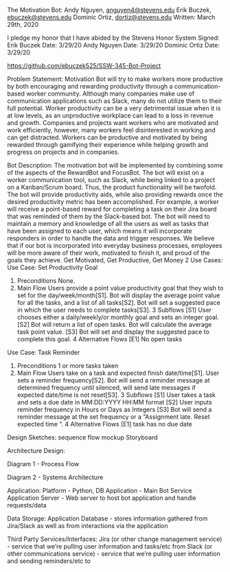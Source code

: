 The Motivation Bot:
Andy Nguyen, anguyen4@stevens.edu
Erik Buczek, ebuczek@stevens.edu
Dominic Ortiz, dortiz@stevens.edu
Written: March 29th, 2020

I pledge my honor that I have abided by the Stevens Honor System
Signed:
 Erik Buczek 		 Date: 3/29/20
Andy Nguyen	Date: 3/29/20 
Dominic Ortiz	Date: 3/29/20

https://github.com/ebuczek525/SSW-345-Bot-Project


Problem Statement:
Motivation Bot will try to make workers more productive by both encouraging and rewarding productivity through a communication-based worker community. Although many companies make use of communication applications such as Slack, many do not utilize them to their full potential. Worker productivity can be a very detrimental issue when it is at low levels, as an unproductive workplace can lead to a loss in revenue and growth. Companies and projects want workers who are motivated and work efficiently, however, many workers feel disinterested in working and can get distracted. Workers can be productive and motivated by being rewarded through gamifying their experience while helping growth and progress on projects and in companies.
 
Bot Description:
The motivation bot will be implemented by combining some of the aspects of the RewardBot and FocusBot. The bot will exist on a worker communication tool, such as Slack, while being linked to a project on a Kanban/Scrum board. Thus, the product functionality will be twofold. The bot will provide productivity aids, while also providing rewards once the desired productivity metric has been accomplished. For example, a worker will receive a point-based reward for completing a task on their Jira board that was reminded of them by the Slack-based bot.  The bot will need to maintain a memory and knowledge of all the users as well as tasks that have been assigned to each user, which means it will incorporate responders in order to handle the data and trigger responses. 
We believe that if our bot is incorporated into everyday business processes, employees will be more aware of their work, motivated to finish it, and proud of the goals they achieve. 
Get Motivated, Get Productive, Get Money
2 Use Cases:
Use Case: Set Productivity Goal
1. Preconditions
   None.
2. Main Flow
   Users provide a point value productivity goal that they wish to set for the day/week/month[S1]. Bot will display the average point value for all the tasks, and a list of all tasks[S2]. Bot will set a suggested pace in which the user needs to complete tasks[S3].
3 Subflows
  [S1] User chooses either a daily/weekly/or monthly goal and sets an integer goal.
  [S2] Bot will return a list of open tasks. Bot will calculate the average task point value.
  [S3] Bot will set and display the suggested pace to complete this goal.
4 Alternative Flows
  [E1] No open tasks
 
Use Case: Task Reminder
1. Preconditions
   1 or more tasks taken
2. Main Flow
   Users take on a task and expected finish date/time[S1]. User sets a reminder frequency[S2]. Bot will send a reminder message at determined frequency until silenced, will send late messages if expected date/time is not reset[S3].
3 Subflows
  [S1] User takes a task and sets a due date  in MM:DD:YYYY HH:MM format
  [S2] User inputs reminder frequency in Hours or Days as Integers
  [S3] Bot will send a reminder message at the set frequency or a “Assignment late. Reset expected time ”.
4 Alternative Flows
  [E1] task has no due date
 

Design Sketches:
sequence flow mockup
Storyboard

Architecture Design:
 
Diagram 1 - Process Flow






Diagram 2 - Systems Architecture



Application:
Platform - Python, DB
Application - Main Bot Service
Application Server - Web server to host bot application and handle requests/data

Data Storage:
Application Database - stores information gathered from Jira/Slack as well as from interactions via the application 


Third Party Services/Interfaces:
Jira (or other change management service) - service that we’re pulling user information and tasks/etc from
Slack (or other communications service) - service that we’re pulling user information and sending reminders/etc to


